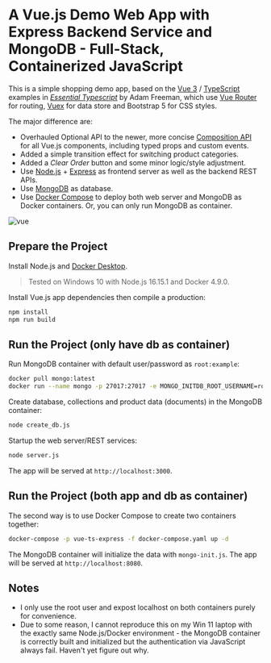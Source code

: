 # A Vue.js Demo Web App with Express Backend Service and MongoDB - Full-Stack, Containerized JavaScript

This is a simple shopping demo app, based on the [Vue 3](https://vuejs.org/) / [TypeScript](https://www.typescriptlang.org/) examples in [_Essential Typescript_](https://github.com/Apress/essential-typescript-4) by Adam Freeman, which use [Vue Router](https://router.vuejs.org/) for routing, [Vuex](https://vuex.vuejs.org/) for data store and Bootstrap 5 for CSS styles.

The major difference are:

* Overhauled Optional API to the newer, more concise [Composition API](https://vuejs.org/guide/extras/composition-api-faq.html) for all Vue.js components, including typed props and custom events. 
* Added a simple transition effect for switching product categories.
* Added a _Clear Order_ button and some minor logic/style adjustment.
* Use [Node.js](https://nodejs.org/en/) + [Express](https://expressjs.com/) as frontend server as well as the backend REST APIs.
* Use [MongoDB](https://www.mongodb.com/) as database.
* Use [Docker Compose](https://docs.docker.com/compose/) to deploy both web server and MongoDB as Docker containers. Or, you can only run MongoDB as container.

![vue](https://user-images.githubusercontent.com/44191076/158605142-f6e01254-a794-4a09-9544-e9435a09e706.png)

## Prepare the Project

Install Node.js and [Docker Desktop](https://docs.docker.com/desktop/windows/install/).

> Tested on Windows 10 with Node.js 16.15.1 and Docker 4.9.0.

Install Vue.js app dependencies then compile a production:

```bash
npm install
npm run build
```

## Run the Project (only have db as container)

Run MongoDB container with default user/password as ```root:example```:

```bash
docker pull mongo:latest
docker run --name mongo -p 27017:27017 -e MONGO_INITDB_ROOT_USERNAME=root -e MONGO_INITDB_ROOT_PASSWORD=example -d mongo
```

Create database, collections and product data (documents) in the MongoDB container:

```bash
node create_db.js
```

Startup the web server/REST services:

```bash
node server.js
```

The app will be served at ```http://localhost:3000```.

## Run the Project (both app and db as container)

The second way is to use Docker Compose to create two containers together:

```bash
docker-compose -p vue-ts-express -f docker-compose.yaml up -d
```

The MongoDB container will initialize the data with ```mongo-init.js```. The app will be served at ```http://localhost:8080```.

## Notes

* I only use the root user and expost localhost on both containers purely for convenience.
* Due to some reason, I cannot reproduce this on my Win 11 laptop with the exactly same Node.js/Docker environment - the MongoDB container is correctly built and initialized but the authentication via JavaScript always fail. Haven't yet figure out why.
